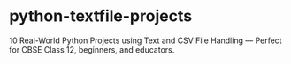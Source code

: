 # python-textfile-projects
 10 Real-World Python Projects using Text and CSV File Handling — Perfect for CBSE Class 12, beginners, and educators.
